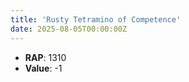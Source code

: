 ```yaml
---
title: 'Rusty Tetramino of Competence'
date: 2025-08-05T00:00:00Z
---
```

- **RAP**: 1310
- **Value**: -1
